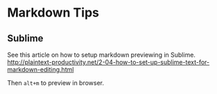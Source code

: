 # Markdown Tips

## Sublime
See this article on how to setup markdown previewing in Sublime. http://plaintext-productivity.net/2-04-how-to-set-up-sublime-text-for-markdown-editing.html

Then `alt+m` to preview in browser.
